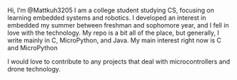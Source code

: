 Hi, I’m @Mattkuh3205
I am a college student studying CS, focusing on learning embedded systems and robotics. I developed an interest in embedded my summer between freshman and sophomore year, 
and I fell in love with the technology.
My repo is a bit all of the place, but generally, I write mainly in C, MicroPython, and Java. My main interest right now is C and MicroPython

I would love to contribute to any projects that deal with microcontrollers and drone technology.
